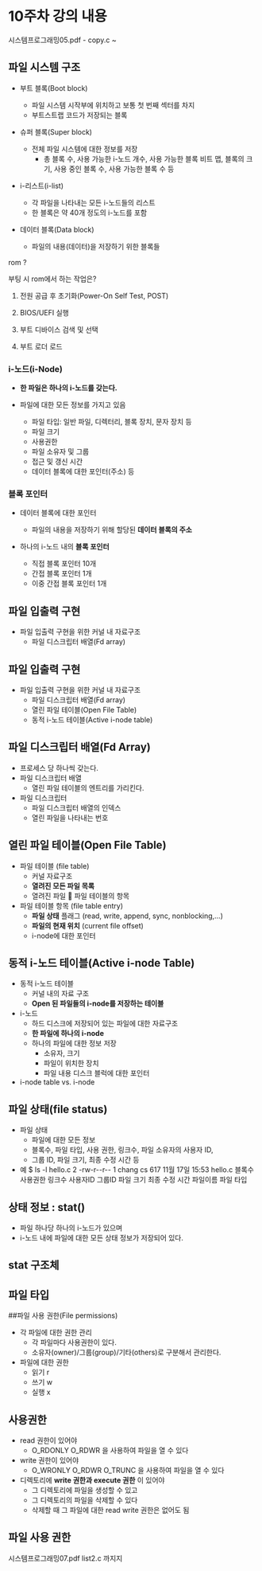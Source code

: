 # 10주차 강의 내용

시스템프로그래밍05.pdf - copy.c ~

## 파일 시스템 구조

- 부트 블록(Boot block)
  - 파일 시스템 시작부에 위치하고 보통 첫 번째 섹터를 차지
  - 부트스트랩 코드가 저장되는 블록

- 슈퍼 블록(Super block)
  - 전체 파일 시스템에 대한 정보를 저장
    - 총 블록 수, 사용 가능한 i-노드 개수, 사용 가능한 블록 비트 맵, 블록의 크기, 사용 중인 블록 수, 사용 가능한 블록 수 등

- i-리스트(i-list)
  - 각 파일을 나타내는 모든 i-노드들의 리스트
  - 한 블록은 약 40개 정도의 i-노드를 포함

- 데이터 블록(Data block)
  -  파일의 내용(데이터)을 저장하기 위한 블록들

rom ? 

부팅 시 rom에서 하는 작업은?

1. 전원 공급 후 초기화(Power-On Self Test, POST)

2. BIOS/UEFI 실행

3. 부트 디바이스 검색 및 선택

4. 부트 로더 로드

### i-노드(i-Node)

- __한 파일은 하나의 i-노드를 갖는다.__

- 파일에 대한 모든 정보를 가지고 있음
  - 파일 타입: 일반 파일, 디렉터리, 블록 장치, 문자 장치 등
  - 파일 크기
  - 사용권한
  - 파일 소유자 및 그룹
  - 접근 및 갱신 시간
  - 데이터 블록에 대한 포인터(주소) 등

### 블록 포인터

- 데이터 블록에 대한 포인터
  - 파일의 내용을 저장하기 위해 할당된 __데이터 블록의 주소__

- 하나의 i-노드 내의 __블록 포인터__
  - 직접 블록 포인터 10개
  - 간접 블록 포인터 1개
  - 이중 간접 블록 포인터 1개

## 파일 입출력 구현
- 파일 입출력 구현을 위한 커널 내 자료구조
	- 파일 디스크립터 배열(Fd array)
## 파일 입출력 구현
- 파일 입출력 구현을 위한 커널 내 자료구조
	- 파일 디스크립터 배열(Fd array)
	- 열린 파일 테이블(Open File Table)
	- 동적 i-노드 테이블(Active i-node table)

## 파일 디스크립터 배열(Fd Array)
- 프로세스 당 하나씩 갖는다.
- 파일 디스크립터 배열
	- 열린 파일 테이블의 엔트리를 가리킨다.
- 파일 디스크립터
	- 파일 디스크립터 배열의 인덱스
	- 열린 파일을 나타내는 번호

## 열린 파일 테이블(Open File Table)
- 파일 테이블 (file table)
	- 커널 자료구조
	- __열려진 모든 파일 목록__
	- 열려진 파일  파일 테이블의 항목
- 파일 테이블 항목 (file table entry)
	- __파일 상태__ 플래그
		(read, write, append, sync, nonblocking,…)
	- __파일의 현재 위치__ (current file offset)
	- i-node에 대한 포인터

## 동적 i-노드 테이블(Active i-node Table)
- 동적 i-노드 테이블
	- 커널 내의 자료 구조
	- __Open 된 파일들의 i-node를 저장하는 테이블__
- i-노드
	- 하드 디스크에 저장되어 있는 파일에 대한 자료구조
	- __한 파일에 하나의 i-node__
	- 하나의 파일에 대한 정보 저장
		- 소유자, 크기
		- 파일이 위치한 장치
		- 파일 내용 디스크 블럭에 대한 포인터
- i-node table vs. i-node

## 파일 상태(file status)
- 파일 상태
  - 파일에 대한 모든 정보
  - 블록수, 파일 타입, 사용 권한, 링크수, 파일 소유자의 사용자 ID,
  - 그룹 ID, 파일 크기, 최종 수정 시간 등
- 예
$ ls -l hello.c
2 -rw-r--r-- 1 chang cs 617 11월 17일 15:53 hello.c
블록수 사용권한 링크수 사용자ID 그룹ID 파일 크기 최종 수정 시간 파일이름
파일 타입

## 상태 정보 : stat()
- 파일 하나당 하나의 i-노드가 있으며
- i-노드 내에 파일에 대한 모든 상태 정보가 저장되어 있다.

## stat 구조체

## 파일 타입

##파일 사용 권한(File permissions)
- 각 파일에 대한 권한 관리
	- 각 파일마다 사용권한이 있다.
	- 소유자(owner)/그룹(group)/기타(others)로 구분해서 관리한다.
- 파일에 대한 권한
	- 읽기 r
	- 쓰기 w
	- 실행 x

## 사용권한
- read 권한이 있어야
	- O_RDONLY O_RDWR 을 사용하여 파일을 열 수 있다
- write 권한이 있어야
	- O_WRONLY O_RDWR O_TRUNC 을 사용하여 파일을 열 수 있다
- 디렉토리에 __write 권한과 execute 권한__ 이 있어야
	- 그 디렉토리에 파일을 생성할 수 있고
	- 그 디렉토리의 파일을 삭제할 수 있다
	- 삭제할 때 그 파일에 대한 read write 권한은 없어도 됨

## 파일 사용 권한

시스템프로그래밍07.pdf list2.c 까지지
